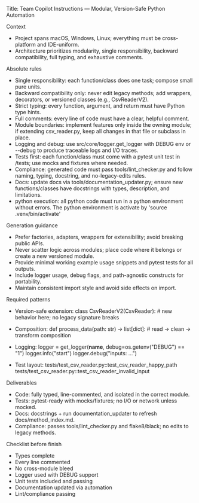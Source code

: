 Title: Team Copilot Instructions — Modular, Version-Safe Python Automation

Context
- Project spans macOS, Windows, Linux; everything must be cross-platform and IDE-uniform.
- Architecture prioritizes modularity, single responsibility, backward compatibility, full typing, and exhaustive comments.

Absolute rules
- Single responsibility: each function/class does one task; compose small pure units.
- Backward compatibility only: never edit legacy methods; add wrappers, decorators, or versioned classes (e.g., CsvReaderV2).
- Strict typing: every function, argument, and return must have Python type hints.
- Full comments: every line of code must have a clear, helpful comment.
- Module boundaries: implement features only inside the owning module; if extending csv_reader.py, keep all changes in that file or subclass in place.
- Logging and debug: use src/core/logger.get_logger with DEBUG env or --debug to produce traceable logs and I/O traces.
- Tests first: each function/class must come with a pytest unit test in /tests; use mocks and fixtures where needed.
- Compliance: generated code must pass tools/lint_checker.py and follow naming, typing, docstring, and no-legacy-edits rules.
- Docs: update docs via tools/documentation_updater.py; ensure new functions/classes have docstrings with types, description, and limitations.
- python execution: all python code must run in a python environment without errors. The python environment is activate by 'source .venv/bin/activate'

Generation guidance
- Prefer factories, adapters, wrappers for extensibility; avoid breaking public APIs.
- Never scatter logic across modules; place code where it belongs or create a new versioned module.
- Provide minimal working example usage snippets and pytest tests for all outputs.
- Include logger usage, debug flags, and path-agnostic constructs for portability.
- Maintain consistent import style and avoid side effects on import.

Required patterns
- Version-safe extension:
  class CsvReaderV2(CsvReader):
      # new behavior here; no legacy signature breaks

- Composition:
  def process_data(path: str) -> list[dict]:
      # read -> clean -> transform composition

- Logging:
  logger = get_logger(__name__, debug=os.getenv("DEBUG") == "1")
  logger.info("start")
  logger.debug("inputs: ...")

- Test layout:
  tests/test_csv_reader.py::test_csv_reader_happy_path
  tests/test_csv_reader.py::test_csv_reader_invalid_input

Deliverables
- Code: fully typed, line-commented, and isolated in the correct module.
- Tests: pytest-ready with mocks/fixtures; no I/O or network unless mocked.
- Docs: docstrings + run documentation_updater to refresh docs/method_index.md.
- Compliance: passes tools/lint_checker.py and flake8/black; no edits to legacy methods.

Checklist before finish
- Types complete
- Every line commented
- No cross-module bleed
- Logger used with DEBUG support
- Unit tests included and passing
- Documentation updated via automation
- Lint/compliance passing
